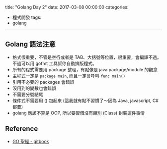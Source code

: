 title: "Golang Day 2"
date: 2017-03-08 00:00:00
categories:
- 程式開發
tags:
- golang
---

## Golang 語法注意

- 格式很重要，不管是空行或者是 TAB、大括號等位置，很重要，會編譯不過。不過可以用 gofmt 工具幫你自動排版程式。
- 所有的程式需要用 package 整理，有點像是 java package/module 的觀念
- 主程式一定是 `package main`, 而且一定會呼叫 `func main()`  
- 引用不必要的 packages 會錯誤
- 沒用到的變數也會錯誤
- 不需要分號結尾
- 條件式不需要用 () 包起來 (這我就有點不習慣了～因為 Java, javascript, C# 都要)
- golang 應該不算是 OOP, 所以要習慣沒有類別 (Class) 封裝這件事情

## Reference

- [GO 聖經 - gitbook](https://wizardforcel.gitbooks.io)